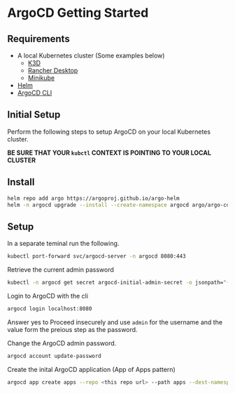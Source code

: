 # ArgoCD Getting Started

## Requirements
* A local Kubernetes cluster (Some examples below)
  * [K3D](https://k3d.io/v5.2.2/)
  * [Rancher Desktop](https://rancherdesktop.io/)
  * [Minikube](https://minikube.sigs.k8s.io/docs/start/)
* [Helm](https://helm.sh/docs/intro/install/)
* [ArgoCD CLI](https://argo-cd.readthedocs.io/en/stable/cli_installation/)

## Initial Setup
Perform the following steps to setup ArgoCD on your local Kubernetes cluster.

**BE SURE THAT YOUR `kubctl` CONTEXT IS POINTING TO YOUR LOCAL CLUSTER**

## Install

```sh
helm repo add argo https://argoproj.github.io/argo-helm
helm -n argocd upgrade --install --create-namespace argocd argo/argo-cd -f argocd/helm/values.yaml
```

## Setup
In a separate teminal run the following.
```sh
kubectl port-forward svc/argocd-server -n argocd 8080:443
```

Retrieve the current admin password
```sh
kubectl -n argocd get secret argocd-initial-admin-secret -o jsonpath="{.data.password}" | base64 -d; echo
```

Login to ArgoCD with the cli
```sh
argocd login localhost:8080
```
Answer yes to Proceed insecurely and use `admin` for the username and the value form the preious step as the password.

Change the ArgoCD admin password.
```sh
argocd account update-password
```

Create the inital ArgoCD application (App of Apps pattern)
```sh
argocd app create apps --repo <this repo url> --path apps --dest-namespace argocd --dest-server https://kubernetes.default.svc  --sync-policy automated
```